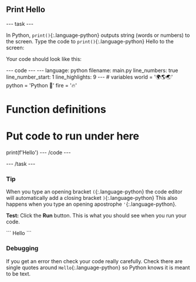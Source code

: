 <h2 class="c-project-heading--task">Print Hello</h2>

--- task ---

In Python, `print()`{:.language-python} outputs string (words or numbers) to the screen.
Type the code to `print()`{:.language-python} Hello to the screen:

Your code should look like this:

<div class="c-project-code">
--- code ---
---
language: python
filename: main.py
line_numbers: true
line_number_start: 1
line_highlights: 9
---
# variables
world = '🌍🌎🌏'
python = 'Python 🐍'
fire = '🔥'

# Function definitions        
  
# Put code to run under here
print(f'Hello')
--- /code ---

--- /task ---

</div>

<div class="c-project-callout c-project-callout--tip">

### Tip

When you type an opening bracket `(`{:.language-python} the code editor will automatically add a closing bracket `)`{:.language-python} 
This also happens when you type an opening apostrophe `'`{:.language-python}.

</div>

**Test:** Click the **Run** button. 
This is what you should see when you run your code.

<div class="c-project-output">
```
Hello
```
</div>

<div class="c-project-callout c-project-callout--debug">

### Debugging

If you get an error then check your code really carefully. Check there are single quotes around `Hello`{:.language-python} so Python knows it is meant to be text.

</div>
